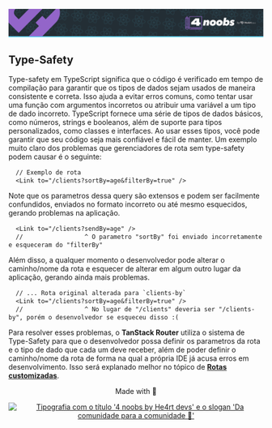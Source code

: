 <p align="center">
  <a href="https://github.com/he4rt/4noobs" target="_blank" title="Clique para visualizar mais informações sobre o projeto 4noobs">
    <img src="../../../assets/global/header-4noobs.svg" alt="Cabeçalho do repositório representado pelo logotipo da He4rt, simbolizado por um coração roxo, na esquerda e a tipografia '4 noobs by He4rt devs' na direita">
  </a>
</p>

## Type-Safety
Type-safety em TypeScript significa que o código é verificado em tempo de compilação para garantir que os tipos de dados sejam usados ​​de maneira consistente e correta. Isso ajuda a evitar erros comuns, como tentar usar uma função com argumentos incorretos ou atribuir uma variável a um tipo de dado incorreto. TypeScript fornece uma série de tipos de dados básicos, como números, strings e booleanos, além de suporte para tipos personalizados, como classes e interfaces. Ao usar esses tipos, você pode garantir que seu código seja mais confiável e fácil de manter. Um exemplo muito claro dos problemas que gerenciadores de rota sem type-safety podem causar é o seguinte:

```TSX
  // Exemplo de rota
  <Link to="/clients?sortBy=age&filterBy=true" />
```

Note que os parametros dessa query são extensos e podem ser facilmente confundidos, enviados no formato incorreto ou até mesmo esquecidos, gerando problemas na aplicação.
```TSX
  <Link to="/clients?sendBy=age" />
  //                 ^ O parametro "sortBy" foi enviado incorretamente e esqueceram do "filterBy"
```

Além disso, a qualquer momento o desenvolvedor pode alterar o caminho/nome da rota e esquecer de alterar em algum outro lugar da aplicação, gerando ainda mais problemas.
```TSX
  // ... Rota original alterada para `clients-by`
  <Link to="/clients?sortBy=age&filterBy=true" />
  //                 ^ No lugar de "/clients" deveria ser "/clients-by", porém o desenvolvedor se esqueceu disso :(
```

Para resolver esses problemas, o **TanStack Router** utiliza o sistema de Type-Safety para que o desenvolvedor possa definir os parametros da rota e o tipo de dado que cada um deve receber, além de poder definir o caminho/nome da rota de forma na qual a própria IDE já acusa erros em desenvolvimento. Isso será explanado melhor no tópico de [**Rotas customizadas**](./2-Rotas-Customizadas.md).

<p align="center">Made with 💜</p>

<p align="center">
  <a href="https://github.com/he4rt/4noobs" target="_blank">
    <img src="../../../assets/global/footer-4noobs.svg" width="380" alt="Tipografia com o título '4 noobs by He4rt devs' e o slogan 'Da comunidade para a comunidade 💜'">
  </a>
</p>
